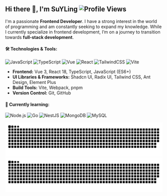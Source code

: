 ## Hi there 👋, I'm SuYLing ![Profile Views](https://komarev.com/ghpvc/?username=SuYLing&color=blue)
I'm a passionate **Frontend Developer**. I have a strong interest in the world of programming and am constantly seeking to expand my knowledge. While I currently specialize in frontend development, I’m on a journey to transition towards **full-stack development**.

#### 🛠️ Technologies & Tools:
![JavaScript](https://img.shields.io/badge/JavaScript-F7DF1E?style=flat&logo=javascript&logoColor=black)
![TypeScript](https://img.shields.io/badge/TypeScript-3178C6?style=flat&logo=typescript&logoColor=white)
![Vue](https://img.shields.io/badge/Vue-4FC08D?style=flat&logo=vue.js&logoColor=white)
![React](https://img.shields.io/badge/React-61DAFB?style=flat&logo=react&logoColor=black)
![TailwindCSS](https://img.shields.io/badge/TailwindCSS-06B6D4?style=flat&logo=tailwindcss&logoColor=white)
![Vite](https://img.shields.io/badge/Vite-646CFF?style=flat&logo=vite&logoColor=white)
- **Frontend:** Vue 3, React 18, TypeScript, JavaScript (ES6+)
- **UI Libraries & Frameworks:** Shadcn UI, Radix UI, Tailwind CSS, Ant Design, Element Plus
- **Build Tools:** Vite, Webpack, pnpm
- **Version Control:** Git, GitHub

#### 🌱 Currently learning:
![Node.js](https://img.shields.io/badge/Node.js-339933?style=flat&logo=nodedotjs&logoColor=white)
![Go](https://img.shields.io/badge/Go-00ADD8?style=flat&logo=go&logoColor=white)
![NestJS](https://img.shields.io/badge/NestJS-E0234E?style=flat&logo=nestjs&logoColor=white)
![MongoDB](https://img.shields.io/badge/MongoDB-47A248?style=flat&logo=mongodb&logoColor=white)
![MySQL](https://img.shields.io/badge/MySQL-4479A1?style=flat&logo=mysql&logoColor=white)



![GitHub Snake Light](https://github.com/SuYLing/SuYLing/blob/output/github-contribution-grid-snake.svg#gh-light-mode-only)
![GitHub Snake Dark](https://github.com/SuYLing/SuYLing/blob/output/github-contribution-grid-snake-dark.svg#gh-dark-mode-only)

